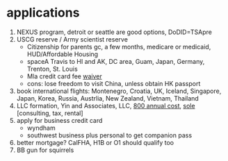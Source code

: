 # applications
1. NEXUS program, detroit or seattle are good options, DoDID=TSApre
2. USCG reserve / Army scientist reserve
   - Citizenship for parents gc, a few months, medicare or medicaid, HUD/Affordable Housing
   - spaceA Travis to HI and AK, DC area, Guam, Japan, Germany, Trenton, St. Louis
   - Mla credit card fee [waiver](https://mla.dmdc.osd.mil/mla/#/login) 
   - cons: lose freedom to visit China, unless obtain HK passport
4. book international flights: Montenegro, Croatia, UK, Iceland, Singapore, Japan, Korea, Russia, Austrlia, New Zealand, Vietnam, Thailand 
5. LLC formation, Yin and Associates, LLC, [800 annual cost](https://www.collective.com/guides/freelancers-guide-to-costs#:~:text=You%20can%20deduct%20the%20%24800,Statement%20of%20Information%20filing%20fees.), [sole](https://www.collective.com/guides/freelancers-guide-to-costs#:~:text=You%20can%20deduct%20the%20%24800,Statement%20of%20Information%20filing%20fees) [consulting, tax, rental]
6. apply for business credit card
   - wyndham
   - southwest business plus personal to get companion pass 
7. better mortgage? CalFHA, H1B or O1 should qualify too
8. BB gun for squirrels
